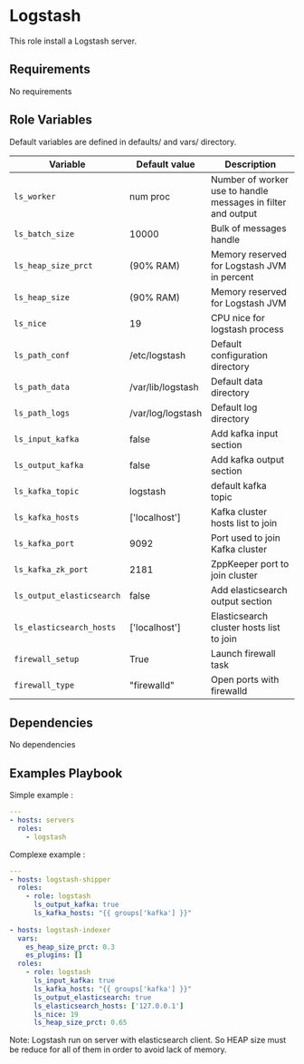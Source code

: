 Logstash
=========

This role install a Logstash server.

Requirements
------------

No requirements

Role Variables
--------------

Default variables are defined in defaults/ and vars/ directory.

| Variable | Default value | Description |
| -------- | ------------- | ----------- |
| `ls_worker` | num proc | Number of worker use to handle messages in filter and output |
| `ls_batch_size` | 10000 | Bulk of messages handle|
| `ls_heap_size_prct` | (90% RAM) | Memory reserved for Logstash JVM in percent |
| `ls_heap_size` | (90% RAM) | Memory reserved for Logstash JVM |
| `ls_nice` | 19 | CPU nice for logstash process |
| `ls_path_conf` | /etc/logstash | Default configuration directory |
| `ls_path_data` | /var/lib/logstash | Default data directory |
| `ls_path_logs` | /var/log/logstash | Default log directory |
| `ls_input_kafka` | false | Add kafka input section |
| `ls_output_kafka` | false | Add kafka output section |
| `ls_kafka_topic` | logstash | default kafka topic |
| `ls_kafka_hosts` | ['localhost']  | Kafka cluster hosts list to join |
| `ls_kafka_port` | 9092 | Port used to join Kafka cluster |
| `ls_kafka_zk_port` | 2181 | ZppKeeper port to join cluster |
| `ls_output_elasticsearch` | false | Add elasticsearch output section |
| `ls_elasticsearch_hosts` | ['localhost'] | Elasticsearch cluster hosts list to join |
| `firewall_setup` | True | Launch firewall task |
| `firewall_type` | "firewalld" | Open ports with firewalld |

Dependencies
------------

No dependencies

Examples Playbook
----------------

Simple example :

```YAML
---
- hosts: servers
  roles:
    - logstash
```

Complexe example :

```YAML
---
- hosts: logstash-shipper
  roles:
    - role: logstash
      ls_output_kafka: true
      ls_kafka_hosts: "{{ groups['kafka'] }}"
    
- hosts: logstash-indexer
  vars:
    es_heap_size_prct: 0.3
    es_plugins: []
  roles:
    - role: logstash
      ls_input_kafka: true
      ls_kafka_hosts: "{{ groups['kafka'] }}"
      ls_output_elasticsearch: true
      ls_elasticsearch_hosts: ['127.0.0.1']
      ls_nice: 19
      ls_heap_size_prct: 0.65
```

Note: Logstash run on server with elasticsearch client. So HEAP size must be reduce for all of them in order to avoid lack of memory.

